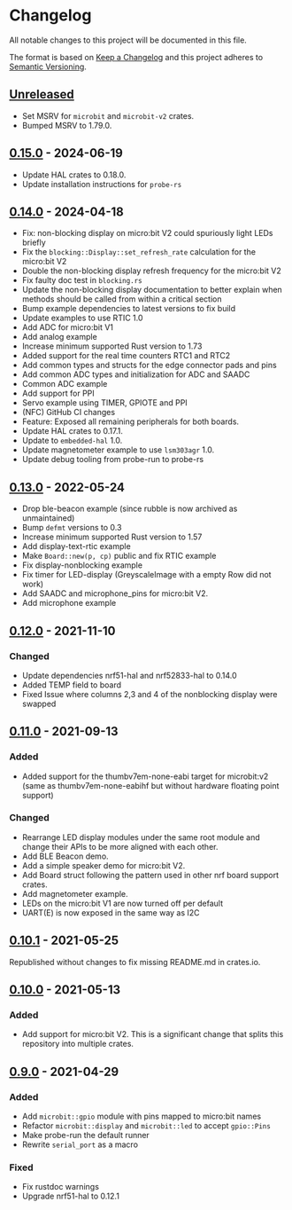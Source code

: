 # Changelog

All notable changes to this project will be documented in this file.

The format is based on [Keep a Changelog](http://keepachangelog.com/)
and this project adheres to [Semantic Versioning](http://semver.org/).

## [Unreleased]

- Set MSRV for `microbit` and `microbit-v2` crates.
- Bumped MSRV to 1.79.0.

## [0.15.0] - 2024-06-19

- Update HAL crates to 0.18.0.
- Update installation instructions for `probe-rs`

## [0.14.0] - 2024-04-18

- Fix: non-blocking display on micro:bit V2 could spuriously light LEDs briefly
- Fix the `blocking::Display::set_refresh_rate` calculation for the micro:bit V2
- Double the non-blocking display refresh frequency for the micro:bit V2
- Fix faulty doc test in `blocking.rs`
- Update the non-blocking display documentation to better explain when methods
  should be called from within a critical section
- Bump example dependencies to latest versions to fix build
- Update examples to use RTIC 1.0
- Add ADC for micro:bit V1
- Add analog example
- Increase minimum supported Rust version to 1.73
- Added support for the real time counters RTC1 and RTC2
- Add common types and structs for the edge connector pads and pins
- Add common ADC types and initialization for ADC and SAADC
- Common ADC example
- Add support for PPI
- Servo example using TIMER, GPIOTE and PPI
- (NFC) GitHub CI changes
- Feature: Exposed all remaining peripherals for both boards.
- Update HAL crates to 0.17.1.
- Update to `embedded-hal` 1.0.
- Update magnetometer example to use `lsm303agr` 1.0.
- Update debug tooling from probe-run to probe-rs

## [0.13.0] - 2022-05-24

- Drop ble-beacon example (since rubble is now archived as unmaintained)
- Bump `defmt` versions to 0.3
- Increase minimum supported Rust version to 1.57
- Add display-text-rtic example
- Make `Board::new(p, cp)` public and fix RTIC example
- Fix display-nonblocking example
- Fix timer for LED-display (GreyscaleImage with a empty Row did not work)
- Add SAADC and microphone_pins for micro:bit V2.
- Add microphone example

## [0.12.0] - 2021-11-10

### Changed

- Update dependencies nrf51-hal and nrf52833-hal to 0.14.0
- Added TEMP field to board
- Fixed Issue where columns 2,3 and 4 of the nonblocking display were swapped

## [0.11.0] - 2021-09-13

### Added

- Added support for the thumbv7em-none-eabi target for microbit:v2 (same as
  thumbv7em-none-eabihf but without hardware floating point support)

### Changed

- Rearrange LED display modules under the same root module and change their
  APIs to be more aligned with each other.
- Add BLE Beacon demo.
- Add a simple speaker demo for micro:bit V2.
- Add Board struct following the pattern used in other nrf board support crates.
- Add magnetometer example.
- LEDs on the micro:bit V1 are now turned off per default
- UART(E) is now exposed in the same way as I2C

## [0.10.1] - 2021-05-25

Republished without changes to fix missing README.md in crates.io.

## [0.10.0] - 2021-05-13

### Added

- Add support for micro:bit V2. This is a significant change that splits
  this repository into multiple crates.

## [0.9.0] - 2021-04-29

### Added

- Add `microbit::gpio` module with pins mapped to micro:bit names
- Refactor `microbit::display` and `microbit::led` to accept `gpio::Pins`
- Make probe-run the default runner
- Rewrite `serial_port` as a macro

### Fixed

- Fix rustdoc warnings
- Upgrade nrf51-hal to 0.12.1

[Unreleased]: https://github.com/nrf-rs/microbit/compare/v0.15.0...HEAD
[0.15.0]: https://github.com/nrf-rs/microbit/compare/v0.14.0...v0.15.0
[0.14.0]: https://github.com/nrf-rs/microbit/compare/v0.13.0...v0.14.0
[0.13.0]: https://github.com/nrf-rs/microbit/compare/v0.12.0...v0.13.0
[0.12.0]: https://github.com/nrf-rs/microbit/compare/v0.11.0...v0.12.0
[0.11.0]: https://github.com/nrf-rs/microbit/compare/v0.10.1...v0.11.0
[0.10.1]: https://github.com/nrf-rs/microbit/compare/v0.10.0...v0.10.1
[0.10.0]: https://github.com/nrf-rs/microbit/compare/v0.9.0...v0.10.0
[0.9.0]: https://github.com/nrf-rs/microbit/compare/v0.8.0...v0.9.0
